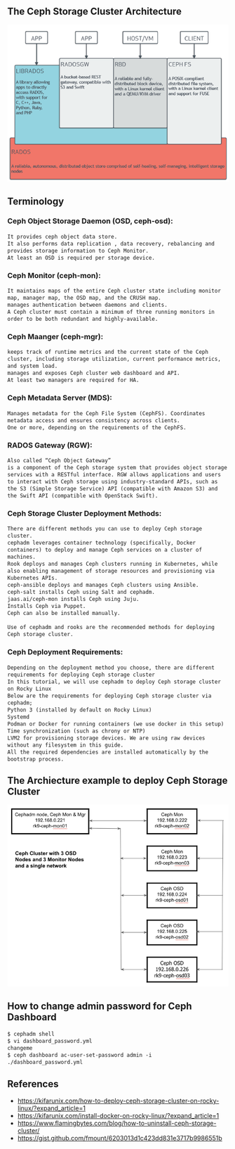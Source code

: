 ## The Ceph Storage Cluster Architecture
![alt text](https://github.com/rokmc756/Ceph/blob/main/roles/ceph/files/ceph_architecture.webp)

## Terminology
### Ceph Object Storage Daemon (OSD, ceph-osd):
```
It provides ceph object data store.
It also performs data replication , data recovery, rebalancing and provides storage information to Ceph Monitor.
At least an OSD is required per storage device.
```

### Ceph Monitor (ceph-mon):
```
It maintains maps of the entire Ceph cluster state including monitor map, manager map, the OSD map, and the CRUSH map.
manages authentication between daemons and clients.
A Ceph cluster must contain a minimum of three running monitors in order to be both redundant and highly-available.
```

### Ceph Maanger (ceph-mgr):
```
keeps track of runtime metrics and the current state of the Ceph cluster, including storage utilization, current performance metrics, and system load.
manages and exposes Ceph cluster web dashboard and API.
At least two managers are required for HA.
```

### Ceph Metadata Server (MDS):
```
Manages metadata for the Ceph File System (CephFS). Coordinates metadata access and ensures consistency across clients.
One or more, depending on the requirements of the CephFS.
```

### RADOS Gateway (RGW):
```
Also called “Ceph Object Gateway”
is a component of the Ceph storage system that provides object storage services with a RESTful interface. RGW allows applications and users to interact with Ceph storage using industry-standard APIs, such as the S3 (Simple Storage Service) API (compatible with Amazon S3) and the Swift API (compatible with OpenStack Swift).
```

### Ceph Storage Cluster Deployment Methods:
```
There are different methods you can use to deploy Ceph storage cluster.
cephadm leverages container technology (specifically, Docker containers) to deploy and manage Ceph services on a cluster of machines.
Rook deploys and manages Ceph clusters running in Kubernetes, while also enabling management of storage resources and provisioning via Kubernetes APIs.
ceph-ansible deploys and manages Ceph clusters using Ansible.
ceph-salt installs Ceph using Salt and cephadm.
jaas.ai/ceph-mon installs Ceph using Juju.
Installs Ceph via Puppet.
Ceph can also be installed manually.

Use of cephadm and rooks are the recommended methods for deploying Ceph storage cluster.
```

### Ceph Deployment Requirements:
```
Depending on the deployment method you choose, there are different requirements for deploying Ceph storage cluster
In this tutorial, we will use cephadm to deploy Ceph storage cluster on Rocky Linux
Below are the requirements for deploying Ceph storage cluster via cephadm;
Python 3 (installed by default on Rocky Linux)
Systemd
Podman or Docker for running containers (we use docker in this setup)
Time synchronization (such as chrony or NTP)
LVM2 for provisioning storage devices. We are using raw devices without any filesystem in this guide.
All the required dependencies are installed automatically by the bootstrap process.
```

## The Archiecture example to deploy Ceph Storage Cluster
![alt text](https://github.com/rokmc756/Ceph/blob/main/roles/ceph/files/ceph_vm_architecture.png)


## How to change admin password for Ceph Dashboard
```
$ cephadm shell
$ vi dashboard_password.yml
changeme
$ ceph dashboard ac-user-set-password admin -i ./dashboard_password.yml
```

## References
- https://kifarunix.com/how-to-deploy-ceph-storage-cluster-on-rocky-linux/?expand_article=1
- https://kifarunix.com/install-docker-on-rocky-linux/?expand_article=1
- https://www.flamingbytes.com/blog/how-to-uninstall-ceph-storage-cluster/
- https://gist.github.com/fmount/6203013d1c423dd831e3717b9986551b


